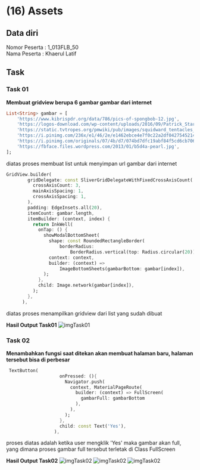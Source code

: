 # (16) Assets
## Data diri 
Nomor Peserta : 1_013FLB_50  <br />
Nama Peserta : Khaerul Latif

## Task
### Task 01
**Membuat gridview berupa 6 gambar gambar dari internet**
```dart
List<String> gambar = [
    'https://www.kibrispdr.org/data/786/pics-of-spongbob-12.jpg',
    'https://logos-download.com/wp-content/uploads/2016/09/Patrick_Star_picture_logo-520x700.png',
    'https://static.tvtropes.org/pmwiki/pub/images/squidward_tentacles_91.png',
    'https://i.pinimg.com/236x/e1/46/2e/e1462ebce4e7f0c22a2df04275452146.jpg',
    'https://i.pinimg.com/originals/07/4b/d7/074bd7dfc19abf84f5cd6cb70619c703.jpg',
    'https://fbface.files.wordpress.com/2013/01/b5d4a-pearl.jpg',
];
```
diatas proses membuat list untuk menyimpan url gambar dari internet

```dart
GridView.builder(
        gridDelegate: const SliverGridDelegateWithFixedCrossAxisCount(
          crossAxisCount: 3,
          mainAxisSpacing: 1,
          crossAxisSpacing: 1,
        ),
        padding: EdgeInsets.all(20),
        itemCount: gambar.length,
        itemBuilder: (context, index) {
          return InkWell(
            onTap: () {
              showModalBottomSheet(
                shape: const RoundedRectangleBorder(
                    borderRadius:
                        BorderRadius.vertical(top: Radius.circular(20))),
                context: context,
                builder: (context) =>
                    ImageBottomSheets(gambarBottom: gambar[index]),
              );
            },
            child: Image.network(gambar[index]),
          );
        },
      ),
```
diatas proses menampilkan gridview dari list yang sudah dibuat

**Hasil Output Task01**
![imgTask01](/16_Assets/screenshoot/task01.png)

### Task 02
**Menambahkan fungsi saat ditekan akan membuat halaman baru, halaman tersebut bisa di perbesar**
```dart
 TextButton(
                    onPressed: (){
                      Navigator.push(
                        context, MaterialPageRoute(
                          builder: (context) => FullScreen(
                            gambarFull: gambarBottom
                          ),
                        ),
                      );
                    },
                    child: const Text('Yes'),
                  ),
```
proses diatas adalah ketika user mengklik 'Yes' maka gambar akan full, yang dimana proses gambar full tersebut terletak di Class FullScreen

**Hasil Output Task02**
![imgTask02](/16_Assets/screenshoot/task02.png)
![imgTask02](/16_Assets/screenshoot/task02(1).png)
![imgTask02](/16_Assets/screenshoot/task02(2).png)